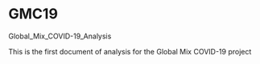 # GMC19
Global_Mix_COVID-19_Analysis

This is the first document of analysis for the Global Mix COVID-19 project
